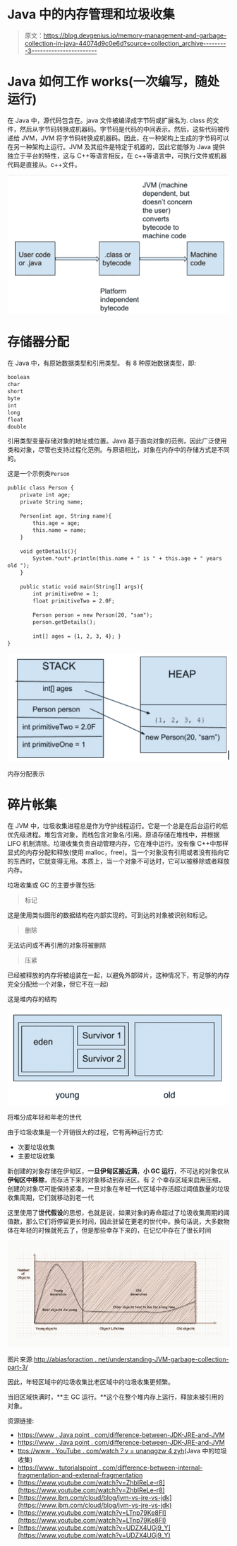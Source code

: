 # Java 中的内存管理和垃圾收集

> 原文：<https://blog.devgenius.io/memory-management-and-garbage-collection-in-java-44074d9c0e6d?source=collection_archive---------3----------------------->

# Java 如何工作 works(一次编写，随处运行)

在 Java 中，源代码包含在。java 文件被编译成字节码或扩展名为. class 的文件，然后从字节码转换成机器码。字节码是代码的中间表示。然后，这些代码被传递给 JVM，JVM 将字节码转换成机器码。因此，在一种架构上生成的字节码可以在另一种架构上运行。JVM 及其组件是特定于机器的，因此它能够为 Java 提供独立于平台的特性，这与 C++等语言相反，在 c++等语言中，可执行文件或机器代码是直接从。c++文件。

![](img/62626296dca60d7766affd805a738f50.png)

# 存储器分配

在 Java 中，有原始数据类型和引用类型。
有 8 种原始数据类型，即:

```
boolean
char
short
byte
int
long
float
double
```

引用类型变量存储对象的地址或位置。Java 基于面向对象的范例，因此广泛使用类和对象，尽管也支持过程化范例。与原语相比，对象在内存中的存储方式是不同的。

这是一个示例类`Person`

```
public class Person {
    private int age;
    private String name;

    Person(int age, String name){
        this.age = age;
        this.name = name;
    }

    void getDetails(){
        System.*out*.println(this.name + " is " + this.age + " years old ");
    }

    public static void main(String[] args){
        int primitiveOne = 1;
        float primitiveTwo = 2.0F;

        Person person = new Person(20, "sam");
        person.getDetails();

        int[] ages = {1, 2, 3, 4}; }
}
```

![](img/f57d3ac9b4bd1f66cba4e7745003ea08.png)

内存分配表示

# 碎片帐集

在 JVM 中，垃圾收集进程总是作为守护线程运行。它是一个总是在后台运行的低优先级进程。堆包含对象，而栈包含对象名/引用。原语存储在堆栈中，并根据 LIFO 机制清除。垃圾收集负责自动管理内存，它在堆中运行。没有像 C++中那样显式的内存分配和释放(使用 malloc，free)。当一个对象没有引用或者没有指向它的东西时，它就变得无用。本质上，当一个对象不可达时，它可以被移除或者释放内存。

垃圾收集或 GC 的主要步骤包括:

> 标记

这是使用类似图形的数据结构在内部实现的。可到达的对象被识别和标记。

> 删除

无法访问或不再引用的对象将被删除

> 压紧

已经被释放的内存将被组装在一起，以避免外部碎片，这种情况下，有足够的内存完全分配给一个对象，但它不在一起)

这是堆内存的结构

![](img/20c2e80b0b716487c264476c48424202.png)

将堆分成年轻和年老的世代

由于垃圾收集是一个开销很大的过程，它有两种运行方式:

*   次要垃圾收集
*   主要垃圾收集

新创建的对象存储在伊甸区，**一旦伊甸区接近满**，**小 GC 运行**，不可达的对象仅从**伊甸区中移除**，而存活下来的对象移动到存活区。有 2 个幸存区域来启用压缩，创建的对象尽可能保持紧凑。一旦对象在年轻一代区域中存活超过阈值数量的垃圾收集周期，它们就移动到老一代

这里使用了**世代假设**的思想，也就是说，如果对象的寿命超过了垃圾收集周期的阈值数，那么它们将停留更长时间，因此驻留在更老的世代中。换句话说，大多数物体在年轻的时候就死去了，但是那些幸存下来的，在记忆中存在了很长时间

![](img/6cdd2d9ca34e2af8e8a4e85b0fabc9af.png)

图片来源:[http://abiasforaction . net/understanding-JVM-garbage-collection-part-3/](http://abiasforaction.net/understanding-jvm-garbage-collection-part-3/)

因此，年轻区域中的垃圾收集比老区域中的垃圾收集更频繁。

当旧区域快满时，**主 GC 运行。**这个在整个堆内存上运行，释放未被引用的对象。

资源链接:

*   [https://www . Java point . com/difference-between-JDK-JRE-and-JVM](https://www.javatpoint.com/difference-between-jdk-jre-and-jvm)
*   [https://www . Java point . com/difference-between-JDK-JRE-and-JVM](https://www.javatpoint.com/difference-between-jdk-jre-and-jvm)
*   [ttps://www . YouTube . com/watch？v = unanqgzw 4 zyh](https://www.youtube.com/watch?v=UnaNQgzw4zY)(Java 中的垃圾收集)
*   [https://www . tutorialspoint . com/difference-between-internal-fragmentation-and-external-fragmentation](https://www.tutorialspoint.com/difference-between-internal-fragmentation-and-external-fragmentation)
*   [https://www.youtube.com/watch?v=ZhbIReLe-r8](https://www.youtube.com/watch?v=ZhbIReLe-r8)
*   [https://www.ibm.com/cloud/blog/jvm-vs-jre-vs-jdk](https://www.ibm.com/cloud/blog/jvm-vs-jre-vs-jdk)
*   [https://www.youtube.com/watch?v=LTnp79Ke8FI](https://www.youtube.com/watch?v=LTnp79Ke8FI)
*   [https://www.youtube.com/watch?v=UDZX4UGj9_Y](https://www.youtube.com/watch?v=UDZX4UGj9_Y)
